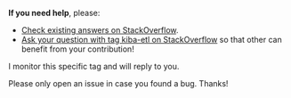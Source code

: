 **If you need help**, please:
* [Check existing answers on StackOverflow](https://stackoverflow.com/questions/tagged/kiba-etl).
* [Ask your question with tag kiba-etl on StackOverflow](http://stackoverflow.com/questions/ask?tags=kiba-etl) so that other can benefit from your contribution!

I monitor this specific tag and will reply to you.

Please only open an issue in case you found a bug. Thanks!
